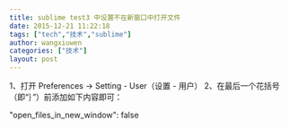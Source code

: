 ```yaml
---
title: sublime test3 中设置不在新窗口中打开文件
date: 2015-12-21 11:22:18
tags: ["tech","技术","sublime"]
author: wangxiuwen
categories: ["技术"]
layout: post
---
```




1、打开 Preferences -> Setting - User（设置 - 用户）
2、在最后一个花括号（即“｝”）前添加如下内容即可：
	
"open_files_in_new_window": false

